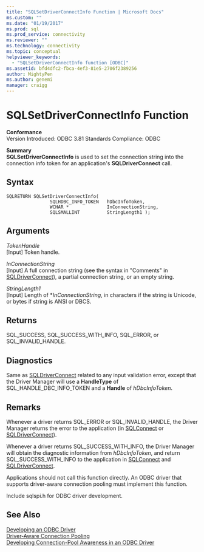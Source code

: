 ```yaml
---
title: "SQLSetDriverConnectInfo Function | Microsoft Docs"
ms.custom: ""
ms.date: "01/19/2017"
ms.prod: sql
ms.prod_service: connectivity
ms.reviewer: ""
ms.technology: connectivity
ms.topic: conceptual
helpviewer_keywords: 
  - "SQLSetDriverConnectInfo function [ODBC]"
ms.assetid: bfd4dfc2-fbca-4ef3-81e5-2706f2389256
author: MightyPen
ms.author: genemi
manager: craigg
---
```

# SQLSetDriverConnectInfo Function
**Conformance**  
 Version Introduced: ODBC 3.81 Standards Compliance: ODBC  
  
 **Summary**  
 **SQLSetDriverConnectInfo** is used to set the connection string into the connection info token for an application's **SQLDriverConnect** call.  
  
## Syntax  
  
```  
SQLRETURN SQLSetDriverConnectInfo(  
                SQLHDBC_INFO_TOKEN   hDbcInfoToken,  
                WCHAR *              InConnectionString,  
                SQLSMALLINT          StringLength1 );  
```  
  
## Arguments  
 *TokenHandle*  
 [Input] Token handle.  
  
 *InConnectionString*  
 [Input] A full connection string (see the syntax in "Comments" in [SQLDriverConnect](../../../odbc/reference/syntax/sqldriverconnect-function.md)), a partial connection string, or an empty string.  
  
 *StringLength1*  
 [Input] Length of **InConnectionString*, in characters if the string is Unicode, or bytes if string is ANSI or DBCS.  
  
## Returns  
 SQL_SUCCESS, SQL_SUCCESS_WITH_INFO, SQL_ERROR, or SQL_INVALID_HANDLE.  
  
## Diagnostics  
 Same as [SQLDriverConnect](../../../odbc/reference/syntax/sqldriverconnect-function.md) related to any input validation error, except that the Driver Manager will use a **HandleType** of SQL_HANDLE_DBC_INFO_TOKEN and a **Handle** of *hDbcInfoToken*.  
  
## Remarks  
 Whenever a driver returns SQL_ERROR or SQL_INVALID_HANDLE, the Driver Manager returns the error to the application (in [SQLConnect](../../../odbc/reference/syntax/sqlconnect-function.md) or [SQLDriverConnect](../../../odbc/reference/syntax/sqldriverconnect-function.md)).  
  
 Whenever a driver returns SQL_SUCCESS_WITH_INFO, the Driver Manager will obtain the diagnostic information from *hDbcInfoToken*, and return SQL_SUCCESS_WITH_INFO to the application in [SQLConnect](../../../odbc/reference/syntax/sqlconnect-function.md) and [SQLDriverConnect](../../../odbc/reference/syntax/sqldriverconnect-function.md).  
  
 Applications should not call this function directly. An ODBC driver that supports driver-aware connection pooling must implement this function.  
  
 Include sqlspi.h for ODBC driver development.  
  
## See Also  
 [Developing an ODBC Driver](../../../odbc/reference/develop-driver/developing-an-odbc-driver.md)   
 [Driver-Aware Connection Pooling](../../../odbc/reference/develop-app/driver-aware-connection-pooling.md)   
 [Developing Connection-Pool Awareness in an ODBC Driver](../../../odbc/reference/develop-driver/developing-connection-pool-awareness-in-an-odbc-driver.md)
